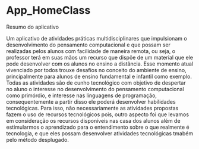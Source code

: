 # App_HomeClass

Resumo do aplicativo

  Um aplicativo de atividades práticas multidisciplinares que impulsionam o desenvolvimento do pensamento computacional e que possam ser realizadas pelos alunos com facilidade de maneira remota, ou seja, o  professor terá em suas mãos um recurso que dispõe de um material que ele pode desenvolver com os alunos no ensino a distância.  Esse momento atual vivenciado por todos trouxe desafios no conceito do ambiente de ensino, principalmente para alunos de ensino fundamental e infantil como exemplo. 
Todas as atividades são de cunho tecnológico com objetivo de despertar no aluno o interesse  no desenvolvimento  do pensamento computacional como primórdio, e  interesse nas linguagens de programação, consequentemente a partir disso ele poderá desenvolver habilidades tecnológicas. Para isso, não necessariamente as atividades propostas fazem o uso de recursos tecnológicos pois, outro aspecto foi que levamos em consideração  os recursos disponíveis nas casa dos alunos além de estimularmos o  aprendizado  para o entendimento sobre o que realmente é tecnologia, e que eles possam desenvolver atividades tecnológicas tmabém pelo método desplugado. 

